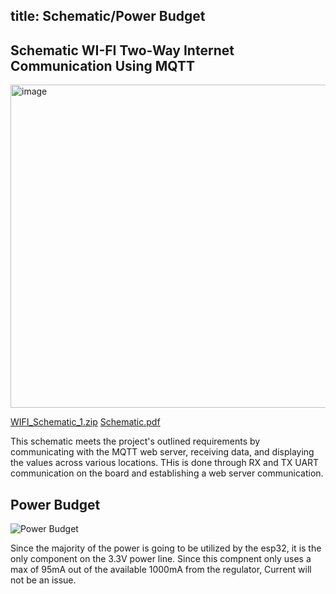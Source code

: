 title: Schematic/Power Budget
---

## Schematic WI-FI Two-Way Internet Communication Using MQTT

<img width="517" alt="image" src="https://github.com/user-attachments/assets/93c11d1a-a5fe-4b64-910f-68626e88b5a4" />





[WIFI_Schematic_1.zip](https://github.com/user-attachments/files/19396605/WIFI_Schematic_1.zip)
[Schematic.pdf](https://github.com/user-attachments/files/19396579/Schematic.pdf)



This schematic meets the project's outlined requirements by communicating with the MQTT web server, receiving data, and displaying the values across various locations. THis is done through RX and TX UART communication on the board and establishing a web server communication.


## Power Budget

![Power Budget](https://github.com/user-attachments/assets/23109ea8-9ecd-4a2a-92ff-b927bc8fe66d)









Since the majority of the power is going to be utilized by the esp32, it is the only component on the 3.3V power line. Since this compnent only uses a max of 95mA out of the available 1000mA from the regulator, Current will not be an issue.

